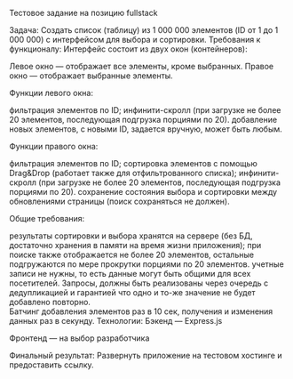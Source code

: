 Тестовое задание на позицию fullstack

Задача:
 Создать список (таблицу) из 1 000 000 элементов (ID от 1 до 1 000 000) с интерфейсом для выбора и сортировки.
Требования к функционалу:
Интерфейс состоит из двух окон (контейнеров):


Левое окно — отображает все элементы, кроме выбранных.
Правое окно — отображает выбранные элементы.


Функции левого окна:


фильтрация элементов по ID;
инфинити-скролл (при загрузке не более 20 элементов, последующая подгрузка порциями по 20).
добавление новых элементов, с новыми ID, задается вручную, может быть любым.


Функции правого окна:


фильтрация элементов по ID;
сортировка элементов с помощью Drag&Drop (работает также для отфильтрованного списка);
инфинити-скролл (при загрузке не более 20 элементов, последующая подгрузка порциями по 20).
сохранение состояния выбора и сортировки между обновлениями страницы (поиск сохраняться не должен).


Общие требования:


результаты сортировки и выбора хранятся на сервере (без БД, достаточно хранения в памяти на время жизни приложения);
при поиске также отображается не более 20 элементов, остальные подгружаются по мере прокрутки порциями по 20 элементов.
учетные записи не нужны, то есть данные могут быть общими для всех посетителей.
Запросы, должны быть реализованы через очередь с дедупликацией и гарантией что одно и то-же значение не будет добавлено повторно.  
Батчинг добавления элементов раз в 10 сек, получения и изменения данных раз в секунду.
Технологии:
Бэкенд — Express.js


Фронтенд — на выбор разработчика


Финальный результат:
 Развернуть приложение на тестовом хостинге и предоставить ссылку.

